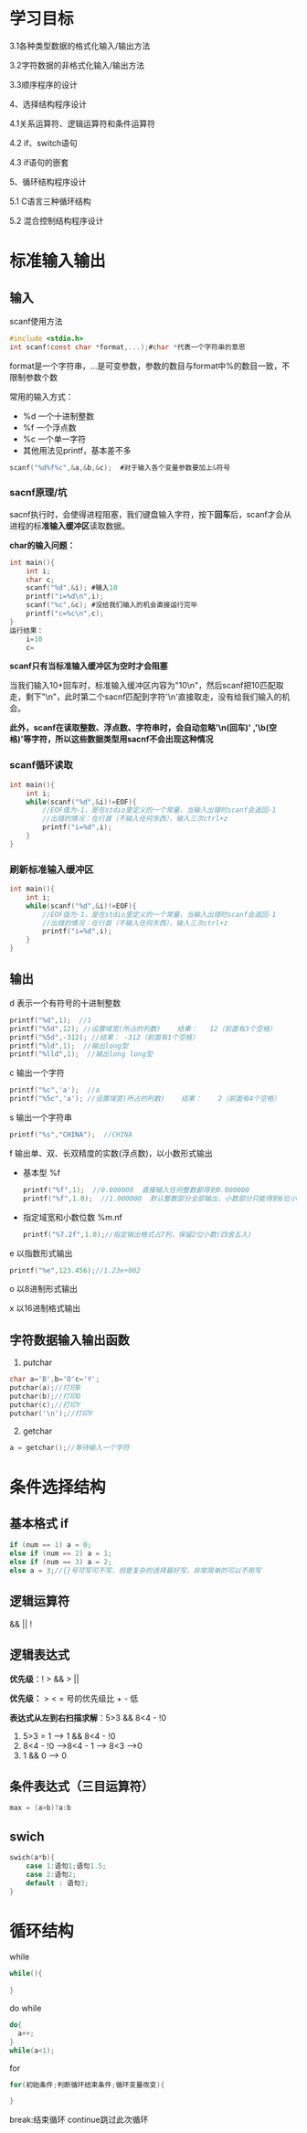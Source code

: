 # 学习目标

3.1各种类型数据的格式化输入/输出方法

3.2字符数据的非格式化输入/输出方法

3.3顺序程序的设计

4、选择结构程序设计

4.1关系运算符、逻辑运算符和条件运算符

4.2 if、switch语句

4.3 if语句的嵌套

5、循环结构程序设计

5.1 C语言三种循环结构

5.2 混合控制结构程序设计

# 标准输入输出

## 输入

scanf使用方法

```c
#include <stdio.h>
int scanf(const char *format,...);#char *代表一个字符串的意思
```

format是一个字符串，...是可变参数，参数的数目与format中%的数目一致，不限制参数个数

常用的输入方式：

- %d 一个十进制整数
- %f 一个浮点数
- %c 一个单一字符
- 其他用法见printf，基本差不多

```c
scanf("%d%f%c",&a,&b,&c);  #对于输入各个变量参数要加上&符号
```

### sacnf原理/坑

sacnf执行时，会使得进程阻塞，我们键盘输入字符，按下**回车**后，scanf才会从进程的标**准输入缓冲区**读取数据。

**char的输入问题：**

```c
int main(){
    int i;
    char c;
    scanf("%d",&i); #输入10
    printf("i=%d\n",i);
    scanf("%c",&c); #没给我们输入的机会直接运行完毕
    printf("c=%c\n",c);
}
运行结果：
    i=10
    c=
```

**scanf只有当标准输入缓冲区为空时才会阻塞**

当我们输入10+回车时，标准输入缓冲区内容为"10\\n"，然后scanf把10匹配取走，剩下"\n"，此时第二个sacnf匹配到字符'\n'直接取走，没有给我们输入的机会。

**此外，scanf在读取整数、浮点数、字符串时，会自动忽略'\n(回车)' ,'\b(空格)'等字符，所以这些数据类型用sacnf不会出现这种情况**

### scanf循环读取

```c
int main(){
    int i;
    while(scanf("%d",&i)!=EOF){ 
        //EOF值为-1，是在stdio里定义的一个常量，当输入出错时scanf会返回-1
        //出错的情况：在行首（不输入任何东西），输入三次ctrl+z
        printf("i=%d",i);
    }
}
```

### 刷新标准输入缓冲区

```c
int main(){
    int i;
    while(scanf("%d",&i)!=EOF){ 
        //EOF值为-1，是在stdio里定义的一个常量，当输入出错时scanf会返回-1
        //出错的情况：在行首（不输入任何东西），输入三次ctrl+z
        printf("i=%d",i);
    }
}
```

## 输出

d    表示一个有符号的十进制整数

```c
printf("%d",1);  //1
printf("%5d",12); //设置域宽(所占的列数)    结果：   12（前面有3个空格）
printf("%5d",-312); //结果： -312（前面有1个空格）
printf("%ld",1);  //输出long型
printf("%lld",1);  //输出long long型
```

c   输出一个字符

```c
printf("%c",'a');  //a
printf("%5c",'a'); //设置域宽(所占的列数)    结果：    2（前面有4个空格）
```

s  输出一个字符串

```c
printf("%s","CHINA");  //CHINA
```

f  输出单、双、长双精度的实数(浮点数)，以小数形式输出

- 基本型 %f

  ```c
  printf("%f",1);  //0.000000  直接输入任何整数都得到0.000000
  printf("%f",1.0);  //1.000000  默认整数部分全部输出，小数部分只能得到6位小数
  ```

- 指定域宽和小数位数 %m.nf

  ```c
  printf("%7.2f",1.0);//指定输出格式占7列，保留2位小数(四舍五入)
  ```

e 以指数形式输出

```c
printf("%e",123.456);//1.23e+002
```

o 以8进制形式输出

x 以16进制格式输出

## 字符数据输入输出函数

1. putchar

```c
char a='B',b='O'c='Y';
putchar(a);//打印B
putchar(b);//打印O
putchar(c);//打印Y
putchar('\n');//打印Y
```

2. getchar

```c
a = getchar();//等待输入一个字符
```

# 条件选择结构

## 基本格式  if

```c
if (num == 1) a = 0;
else if (num == 2) a = 1;
else if (num == 3) a = 2;
else a = 3;//{}号可写可不写，但是复杂的选择最好写，非常简单的可以不用写
```

## 逻辑运算符

&& || !

## 逻辑表达式

**优先级**：! > && > ||         

**优先级：** > < = 号的优先级比 + - 低  

**表达式从左到右扫描求解**：5>3 && 8<4 - !0

1. 5>3  = 1  -->  1 && 8<4 - !0
2. 8<4 - !0  -->8<4 - 1 --> 8<3 -->0
3. 1 && 0 --> 0

## 条件表达式（三目运算符）

```c
max = (a>b)?a:b
```

## swich

```c
swich(a*b){
    case 1:语句1;语句1.5;
    case 2:语句2;
    default : 语句3;
}
```

# 循环结构

while

```c
while(){
    
}
```

do while

```c
do{
  a++;  
}
while(a<1);
```

for

```c
for(初始条件;判断循环结束条件;循环变量改变){

}
```

break:结束循环 continue跳过此次循环
